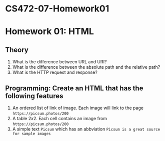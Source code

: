 # CS472-07-Homework01
# Homework 01: HTML
## Theory
1. What is the difference between URL and URI?
2. What is the difference between the absolute path and the relative path?
3. What is the HTTP request and response?
## Programming: Create an HTML that has the following features
1. An ordered list of link of image. Each image will link to the page `https://picsum.photos/200`
2. A table 2x2. Each cell contains an image from `https://picsum.photos/200`
3. A simple text `Picsum` which has an abbviation `Picsum is a great source for sample images`
